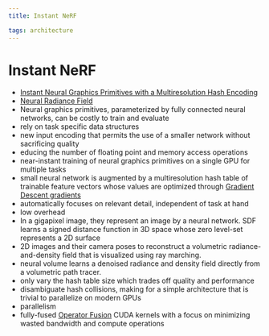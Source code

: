 ```yaml
---
title: Instant NeRF

tags: architecture 
---
```


# Instant NeRF
- [Instant Neural Graphics Primitives with a Multiresolution Hash Encoding](https://arxiv.org/abs/2201.05989)
- [Neural Radiance Field](Neural%20Radiance%20Field.md)
- Neural graphics primitives, parameterized by fully connected neural networks, can be costly to train and evaluate
- rely on task specific data structures
- new input encoding that permits the use of a smaller network without sacrificing quality
- educing the number of floating point and memory access operations
- near-instant training of neural graphics primitives on a single GPU for multiple tasks
- small neural network is augmented by a multiresolution hash table of trainable feature vectors whose values are optimized through [Gradient Descent gradients](Gradient%20Descent%20gradients.md)
- automatically focuses on relevant detail, independent of task at hand
- low overhead
- In a gigapixel image, they represent an image by a neural network. SDF learns a signed distance function in 3D space whose zero level-set represents a 2D surface
- 2D images and their camera poses to reconstruct a volumetric radiance-and-density field that is visualized using ray marching.
- neural volume learns a denoised radiance and density field directly from a volumetric path tracer.
- only vary the hash table size which trades off quality and performance
- disambiguate hash collisions, making for a simple architecture that is trivial to parallelize on modern GPUs
- parallelism
- fully-fused [Operator Fusion](Operator%20Fusion.md) CUDA kernels with a focus on minimizing wasted bandwidth and compute operations











